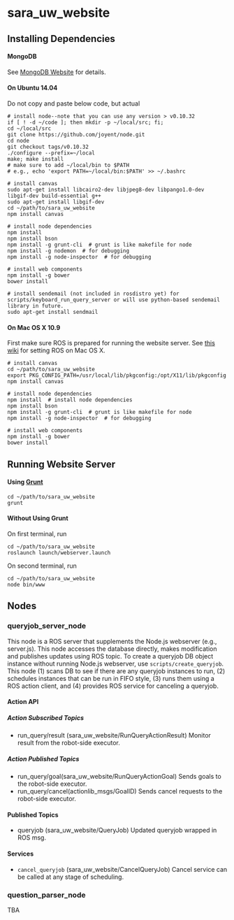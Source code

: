 # sara_uw_website

## Installing Dependencies

#### MongoDB

See [MongoDB Website](http://docs.mongodb.org/manual/installation/) for details.

#### On Ubuntu 14.04

Do not copy and paste below code, but actual

```
# install node--note that you can use any version > v0.10.32
if [ ! -d ~/code ]; then mkdir -p ~/local/src; fi;
cd ~/local/src
git clone https://github.com/joyent/node.git
cd node
git checkout tags/v0.10.32
./configure --prefix=~/local
make; make install
# make sure to add ~/local/bin to $PATH
# e.g., echo 'export PATH=~/local/bin:$PATH' >> ~/.bashrc

# install canvas
sudo apt-get install libcairo2-dev libjpeg8-dev libpango1.0-dev libgif-dev build-essential g++
sudo apt-get install libgif-dev
cd ~/path/to/sara_uw_website
npm install canvas

# install node dependencies
npm install
npm install bson
npm install -g grunt-cli  # grunt is like makefile for node
npm install -g nodemon  # for debugging
npm install -g node-inspector  # for debugging

# install web components
npm install -g bower
bower install

# install sendemail (not included in rosdistro yet) for scripts/keyboard_run_query_server or will use python-based sendemail library in future.
sudo apt-get install sendmail
```

#### On Mac OS X 10.9

First make sure ROS is prepared for running the website server. See [this wiki](https://github.com/pronobis/sara/wiki/Draft-of-Installation-Instructions-for-Mac-OS-X-10.9) for setting ROS on Mac OS X.

```
# install canvas
cd ~/path/to/sara_uw_website
export PKG_CONFIG_PATH=/usr/local/lib/pkgconfig:/opt/X11/lib/pkgconfig
npm install canvas

# install node dependencies
npm install  # install node dependencies
npm install bson
npm install -g grunt-cli  # grunt is like makefile for node
npm install -g node-inspector  # for debugging

# install web components
npm install -g bower
bower install
```

## Running Website Server

#### Using [Grunt](http://gruntjs.com/)

```
cd ~/path/to/sara_uw_website
grunt
```

#### Without Using Grunt

On first terminal, run

```
cd ~/path/to/sara_uw_website
roslaunch launch/webserver.launch
```

On second terminal, run

```
cd ~/path/to/sara_uw_website
node bin/www
```

## Nodes

### queryjob_server_node

This node is a ROS server that supplements the Node.js webserver (e.g., server.js). This node accesses the database directly, makes modification and publishes updates using ROS topic. To create a queryjob DB object instance without running Node.js webserver, use `scripts/create_queryjob`. This node (1) scans DB to see if there are any queryjob instances to run, (2) schedules instances that can be run in FIFO style, (3) runs them using a ROS action client, and (4) provides ROS service for canceling a queryjob.

#### Action API

##### Action Subscribed Topics

* run_query/result (sara_uw_website/RunQueryActionResult)
  Monitor result from the robot-side executor.

##### Action Published Topics

* run_query/goal(sara_uw_website/RunQueryActionGoal)
  Sends goals to the robot-side executor.
* run_query/cancel(actionlib_msgs/GoalID)
  Sends cancel requests to the robot-side executor.

#### Published Topics

* queryjob (sara_uw_website/QueryJob)
  Updated queryjob wrapped in ROS msg.

#### Services

* `cancel_queryjob` (sara_uw_website/CancelQueryJob)
  Cancel service can be called at any stage of scheduling.

### question_parser_node

TBA

